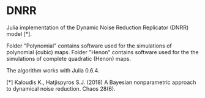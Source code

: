 # DNRR
Julia implementation of the Dynamic Noise Reduction Replicator (DNRR) model [*].

Folder "Polynomial" contains software used for the simulations of polynomial (cubic) maps.
Folder "Henon" contains software used for the the simulations of complete quadratic (Henon) maps.

The algorithm works with Julia 0.6.4.

[*] Kaloudis K., Hatjispyros S.J. (2018) A Bayesian nonparametric approach to dynamical noise reduction. Chaos 28(6).
